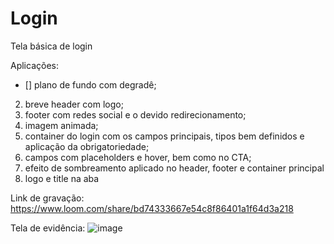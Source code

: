 # Login
 Tela básica de login
 
Aplicações:
 - [] plano de fundo com degradê;
 2. breve header com logo;
 3. footer com redes social e o devido redirecionamento;
 4. imagem animada;
 5. container do login com os campos principais, tipos bem definidos e aplicação da obrigatoriedade;
 6. campos com placeholders e hover, bem como no CTA;
 7. efeito de sombreamento aplicado no header, footer e container principal
 8. logo e title na aba
 
 Link de gravação: https://www.loom.com/share/bd74333667e54c8f86401a1f64d3a218 
 
 Tela de evidência:
 ![image](https://user-images.githubusercontent.com/96590549/222997562-85c774b5-423c-4f08-b3d8-d76d927458a3.png)

 
 
